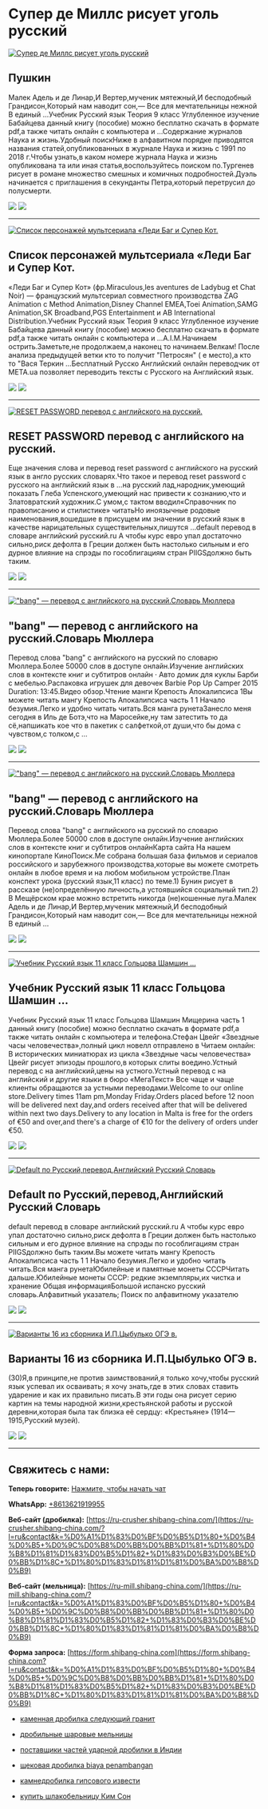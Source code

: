 # Супер де Миллс рисует уголь русский

<a href="https://swt.shibang-china.com/?l=ru&img&k=%D0%A1%D1%83%D0%BF%D0%B5%D1%80+%D0%B4%D0%B5+%D0%9C%D0%B8%D0%BB%D0%BB%D1%81+%D1%80%D0%B8%D1%81%D1%83%D0%B5%D1%82+%D1%83%D0%B3%D0%BE%D0%BB%D1%8C+%D1%80%D1%83%D1%81%D1%81%D0%BA%D0%B8%D0%B9" target="_blank">![Супер де Миллс рисует уголь русский](http://static.shibang-china.com/all-800x300/916.jpg)</a>

## Пушкин
Малек Адель и де Линар,И Вертер,мученик мятежный,И бесподобный Грандисон,Который нам наводит сон,— Все для мечтательницы нежной В единый …Учебник Русский язык Теория 9 класс Углубленное изучение Бабайцева данный книгу (пособие) можно бесплатно скачать в формате pdf,а также читать онлайн с компьютера и …Содержание журналов Наука и жизнь.Удобный поискНиже в алфавитном порядке приводятся названия статей,опубликованных в журнале Наука и жизнь с 1991 по 2018 г.Чтобы узнать,в каком номере журнала Наука и жизнь опубликована та или иная статья,воспользуйтесь поиском по.Тургенев рисует в романе множество смешных и комичных подробностей.Дуэль начинается с приглашения в секунданты Петра,который перетрусил до полусмерти.


<a href="https://whatsapp.shibangsoft.com/WhatsApp.php" target="_blank" title="WhatsApp">![](http://static.shibang-china.com/icon/whatsapp.png)</a> <a href="https://swt.shibang-china.com/?l=ru&icon&k=%D0%A1%D1%83%D0%BF%D0%B5%D1%80+%D0%B4%D0%B5+%D0%9C%D0%B8%D0%BB%D0%BB%D1%81+%D1%80%D0%B8%D1%81%D1%83%D0%B5%D1%82+%D1%83%D0%B3%D0%BE%D0%BB%D1%8C+%D1%80%D1%83%D1%81%D1%81%D0%BA%D0%B8%D0%B9" target="_blank">![](http://static.shibang-china.com/icon/chat-ru.png)</a>

---

<a href="https://swt.shibang-china.com/?l=ru&img&k=%D0%A1%D1%83%D0%BF%D0%B5%D1%80+%D0%B4%D0%B5+%D0%9C%D0%B8%D0%BB%D0%BB%D1%81+%D1%80%D0%B8%D1%81%D1%83%D0%B5%D1%82+%D1%83%D0%B3%D0%BE%D0%BB%D1%8C+%D1%80%D1%83%D1%81%D1%81%D0%BA%D0%B8%D0%B9" target="_blank">![Список персонажей мультсериала &#171;Леди Баг и Супер Кот.](http://static.shibang-china.com/all-800x300/343.jpg)</a>

## Список персонажей мультсериала &#171;Леди Баг и Супер Кот.
&#171;Леди Баг и Супер Кот&#187; (фр.Miraculous,les aventures de Ladybug et Chat Noir) — французский мультсериал совместного производства ZAG Animation с Method Animation,Disney Channel EMEA,Toei Animation,SAMG Animation,SK Broadband,PGS Entertainment и AB International Distribution.Учебник Русский язык Теория 9 класс Углубленное изучение Бабайцева данный книгу (пособие) можно бесплатно скачать в формате pdf,а также читать онлайн с компьютера и …A.I.M.Начинаем острить.Заметьте,не продолжаем,а наконец то начинаем.Велкам! После анализа предыдущей ветки кто то получит &quot;Петросян&quot; ( е место),а кто то &quot;Вася Теркин …Бесплатный Русско Английский онлайн переводчик от META.ua позволяет переводить тексты с Русского на Английский язык.


<a href="https://whatsapp.shibangsoft.com/WhatsApp.php" target="_blank" title="WhatsApp">![](http://static.shibang-china.com/icon/whatsapp.png)</a> <a href="https://swt.shibang-china.com/?l=ru&icon&k=%D0%A1%D1%83%D0%BF%D0%B5%D1%80+%D0%B4%D0%B5+%D0%9C%D0%B8%D0%BB%D0%BB%D1%81+%D1%80%D0%B8%D1%81%D1%83%D0%B5%D1%82+%D1%83%D0%B3%D0%BE%D0%BB%D1%8C+%D1%80%D1%83%D1%81%D1%81%D0%BA%D0%B8%D0%B9" target="_blank">![](http://static.shibang-china.com/icon/chat-ru.png)</a>

---

<a href="https://swt.shibang-china.com/?l=ru&img&k=%D0%A1%D1%83%D0%BF%D0%B5%D1%80+%D0%B4%D0%B5+%D0%9C%D0%B8%D0%BB%D0%BB%D1%81+%D1%80%D0%B8%D1%81%D1%83%D0%B5%D1%82+%D1%83%D0%B3%D0%BE%D0%BB%D1%8C+%D1%80%D1%83%D1%81%D1%81%D0%BA%D0%B8%D0%B9" target="_blank">![RESET PASSWORD перевод с английского на русский.](http://static.shibang-china.com/all-800x300/443.jpg)</a>

## RESET PASSWORD перевод с английского на русский.
Еще значения слова и перевод reset password с английского на русский язык в англо русских словарях.Что такое и перевод reset password с русского на английский язык в …на русский лад,народник,умеющий показать Глеба Успенского,умеющий нас привести к сознанию,что и Златовратский художник.С умом,с тактом вводил&#171;Справочник по правописанию и стилистике&#187; читатьНо иноязычные родовые наименования,вошедшие в присущем им значении в русский язык в качестве нарицательных существительных,пишутся …default перевод в словаре английский русский.ru А чтобы курс евро упал достаточно сильно,риск дефолта в Греции должен быть настолько сильным и его дурное влияние на спрэды по гособлигациям стран PIIGSдолжно быть таким.


<a href="https://whatsapp.shibangsoft.com/WhatsApp.php" target="_blank" title="WhatsApp">![](http://static.shibang-china.com/icon/whatsapp.png)</a> <a href="https://swt.shibang-china.com/?l=ru&icon&k=%D0%A1%D1%83%D0%BF%D0%B5%D1%80+%D0%B4%D0%B5+%D0%9C%D0%B8%D0%BB%D0%BB%D1%81+%D1%80%D0%B8%D1%81%D1%83%D0%B5%D1%82+%D1%83%D0%B3%D0%BE%D0%BB%D1%8C+%D1%80%D1%83%D1%81%D1%81%D0%BA%D0%B8%D0%B9" target="_blank">![](http://static.shibang-china.com/icon/chat-ru.png)</a>

---

<a href="https://swt.shibang-china.com/?l=ru&img&k=%D0%A1%D1%83%D0%BF%D0%B5%D1%80+%D0%B4%D0%B5+%D0%9C%D0%B8%D0%BB%D0%BB%D1%81+%D1%80%D0%B8%D1%81%D1%83%D0%B5%D1%82+%D1%83%D0%B3%D0%BE%D0%BB%D1%8C+%D1%80%D1%83%D1%81%D1%81%D0%BA%D0%B8%D0%B9" target="_blank">![&quot;bang&quot; — перевод с английского на русский.Словарь Мюллера](http://static.shibang-china.com/all-800x300/320.jpg)</a>

## &quot;bang&quot; — перевод с английского на русский.Словарь Мюллера
Перевод слова &quot;bang&quot; с английского на русский по словарю Мюллера.Более 50000 слов в доступе онлайн.Изучение английских слов в контексте книг и субтитров онлайн&nbsp;&#0183;&#32;Авто домик для куклы Барби с мебелью.Распаковка игрушек для девочек Barbie Pop Up Camper 2015 Duration: 13:45.Видео обзор.Чтение манги Крепость Апокалипсиса 1Вы можете читать мангу Крепость Апокалипсиса часть 1 1 Начало безумия.Легко и удобно читать читать.Вся манга рунетаЗанесло меня сегодня в Иль де Ботэ,что на Маросейке,ну там затестить то да сё,напшикать кое что в пакетик с салфеткой,от души,что бы дома с чувством,с толком,с …


<a href="https://whatsapp.shibangsoft.com/WhatsApp.php" target="_blank" title="WhatsApp">![](http://static.shibang-china.com/icon/whatsapp.png)</a> <a href="https://swt.shibang-china.com/?l=ru&icon&k=%D0%A1%D1%83%D0%BF%D0%B5%D1%80+%D0%B4%D0%B5+%D0%9C%D0%B8%D0%BB%D0%BB%D1%81+%D1%80%D0%B8%D1%81%D1%83%D0%B5%D1%82+%D1%83%D0%B3%D0%BE%D0%BB%D1%8C+%D1%80%D1%83%D1%81%D1%81%D0%BA%D0%B8%D0%B9" target="_blank">![](http://static.shibang-china.com/icon/chat-ru.png)</a>

---

<a href="https://swt.shibang-china.com/?l=ru&img&k=%D0%A1%D1%83%D0%BF%D0%B5%D1%80+%D0%B4%D0%B5+%D0%9C%D0%B8%D0%BB%D0%BB%D1%81+%D1%80%D0%B8%D1%81%D1%83%D0%B5%D1%82+%D1%83%D0%B3%D0%BE%D0%BB%D1%8C+%D1%80%D1%83%D1%81%D1%81%D0%BA%D0%B8%D0%B9" target="_blank">![&quot;bang&quot; — перевод с английского на русский.Словарь Мюллера](http://static.shibang-china.com/all-800x300/1342.jpg)</a>

## &quot;bang&quot; — перевод с английского на русский.Словарь Мюллера
Перевод слова &quot;bang&quot; с английского на русский по словарю Мюллера.Более 50000 слов в доступе онлайн.Изучение английских слов в контексте книг и субтитров онлайнКарта сайта На нашем кинопортале КиноПоиск.Me собрана большая база фильмов и сериалов российского и зарубежного производства,которые вы можете смотреть онлайн в любое время и на любом мобильном устройстве.План конспект урока (русский язык,11 класс) по теме.1) Бунин рисует в рассказе (не)определённую личность,а устоявшийся социальный тип.2) В Мещёрском крае можно встретить никогда (не)кошенные луга.Малек Адель и де Линар,И Вертер,мученик мятежный,И бесподобный Грандисон,Который нам наводит сон,— Все для мечтательницы нежной В единый …


<a href="https://whatsapp.shibangsoft.com/WhatsApp.php" target="_blank" title="WhatsApp">![](http://static.shibang-china.com/icon/whatsapp.png)</a> <a href="https://swt.shibang-china.com/?l=ru&icon&k=%D0%A1%D1%83%D0%BF%D0%B5%D1%80+%D0%B4%D0%B5+%D0%9C%D0%B8%D0%BB%D0%BB%D1%81+%D1%80%D0%B8%D1%81%D1%83%D0%B5%D1%82+%D1%83%D0%B3%D0%BE%D0%BB%D1%8C+%D1%80%D1%83%D1%81%D1%81%D0%BA%D0%B8%D0%B9" target="_blank">![](http://static.shibang-china.com/icon/chat-ru.png)</a>

---

<a href="https://swt.shibang-china.com/?l=ru&img&k=%D0%A1%D1%83%D0%BF%D0%B5%D1%80+%D0%B4%D0%B5+%D0%9C%D0%B8%D0%BB%D0%BB%D1%81+%D1%80%D0%B8%D1%81%D1%83%D0%B5%D1%82+%D1%83%D0%B3%D0%BE%D0%BB%D1%8C+%D1%80%D1%83%D1%81%D1%81%D0%BA%D0%B8%D0%B9" target="_blank">![Учебник Русский язык 11 класс Гольцова Шамшин …](http://static.shibang-china.com/all-800x300/794.jpg)</a>

## Учебник Русский язык 11 класс Гольцова Шамшин …
Учебник Русский язык 11 класс Гольцова Шамшин Мищерина часть 1 данный книгу (пособие) можно бесплатно скачать в формате pdf,а также читать онлайн с компьютера и телефона.Стефан Цвейг &#171;Звездные часы человечества&#187;,полный цикл новелл отправлено в Читаем онлайн: В исторических миниатюрах из цикла &#171;Звездные часы человечества&#187; Цвейг рисует эпизоды прошлого,в которых слиты воедино.Устный перевод с на английский,цены на устного.Устный перевод с на английский и другие языки в бюро &#171;МегаТекст&#187; Все чаще и чаще клиенты обращаются за устными переводами.Welcome to our online store.Delivery times 11am pm,Monday Friday.Orders placed before 12 noon will be delivered next day,and orders received after that will be delivered within next two days.Delivery to any location in Malta is free for the orders of €50 and over,and there's a charge of €10 for the delivery of orders under €50.


<a href="https://whatsapp.shibangsoft.com/WhatsApp.php" target="_blank" title="WhatsApp">![](http://static.shibang-china.com/icon/whatsapp.png)</a> <a href="https://swt.shibang-china.com/?l=ru&icon&k=%D0%A1%D1%83%D0%BF%D0%B5%D1%80+%D0%B4%D0%B5+%D0%9C%D0%B8%D0%BB%D0%BB%D1%81+%D1%80%D0%B8%D1%81%D1%83%D0%B5%D1%82+%D1%83%D0%B3%D0%BE%D0%BB%D1%8C+%D1%80%D1%83%D1%81%D1%81%D0%BA%D0%B8%D0%B9" target="_blank">![](http://static.shibang-china.com/icon/chat-ru.png)</a>

---

<a href="https://swt.shibang-china.com/?l=ru&img&k=%D0%A1%D1%83%D0%BF%D0%B5%D1%80+%D0%B4%D0%B5+%D0%9C%D0%B8%D0%BB%D0%BB%D1%81+%D1%80%D0%B8%D1%81%D1%83%D0%B5%D1%82+%D1%83%D0%B3%D0%BE%D0%BB%D1%8C+%D1%80%D1%83%D1%81%D1%81%D0%BA%D0%B8%D0%B9" target="_blank">![Default по Русский,перевод,Английский Русский Словарь](http://static.shibang-china.com/all-800x300/473.jpg)</a>

## Default по Русский,перевод,Английский Русский Словарь
default перевод в словаре английский русский.ru А чтобы курс евро упал достаточно сильно,риск дефолта в Греции должен быть настолько сильным и его дурное влияние на спрэды по гособлигациям стран PIIGSдолжно быть таким.Вы можете читать мангу Крепость Апокалипсиса часть 1 1 Начало безумия.Легко и удобно читать читать.Вся манга рунетаЮбилейные и памятные монеты СССРЧитать дальше.Юбилейные монеты СССР: редкие экземпляры,их чистка и хранение Общая информацияБольшой испанско русский словарь.Алфавитный указатель; Поиск по алфавитному указателю


<a href="https://whatsapp.shibangsoft.com/WhatsApp.php" target="_blank" title="WhatsApp">![](http://static.shibang-china.com/icon/whatsapp.png)</a> <a href="https://swt.shibang-china.com/?l=ru&icon&k=%D0%A1%D1%83%D0%BF%D0%B5%D1%80+%D0%B4%D0%B5+%D0%9C%D0%B8%D0%BB%D0%BB%D1%81+%D1%80%D0%B8%D1%81%D1%83%D0%B5%D1%82+%D1%83%D0%B3%D0%BE%D0%BB%D1%8C+%D1%80%D1%83%D1%81%D1%81%D0%BA%D0%B8%D0%B9" target="_blank">![](http://static.shibang-china.com/icon/chat-ru.png)</a>

---

<a href="https://swt.shibang-china.com/?l=ru&img&k=%D0%A1%D1%83%D0%BF%D0%B5%D1%80+%D0%B4%D0%B5+%D0%9C%D0%B8%D0%BB%D0%BB%D1%81+%D1%80%D0%B8%D1%81%D1%83%D0%B5%D1%82+%D1%83%D0%B3%D0%BE%D0%BB%D1%8C+%D1%80%D1%83%D1%81%D1%81%D0%BA%D0%B8%D0%B9" target="_blank">![Варианты 16 из сборника И.П.Цыбулько ОГЭ в.](http://static.shibang-china.com/all-800x300/1036.jpg)</a>

## Варианты 16 из сборника И.П.Цыбулько ОГЭ в.
(30)Я,в принципе,не против заимствований,я только хочу,чтобы русский язык успевал их осваивать; я хочу знать,где в этих словах ставить ударение и как их правильно писать.В эти годы она рисует серию картин на темы народной жизни,крестьянской работы и русской деревни,которая была так близка её сердцу: &#171;Крестьяне&#187; (1914—1915,Русский музей).

<a href="https://whatsapp.shibangsoft.com/WhatsApp.php" target="_blank" title="WhatsApp">![](http://static.shibang-china.com/icon/whatsapp.png)</a> <a href="https://swt.shibang-china.com/?l=ru&icon&k=%D0%A1%D1%83%D0%BF%D0%B5%D1%80+%D0%B4%D0%B5+%D0%9C%D0%B8%D0%BB%D0%BB%D1%81+%D1%80%D0%B8%D1%81%D1%83%D0%B5%D1%82+%D1%83%D0%B3%D0%BE%D0%BB%D1%8C+%D1%80%D1%83%D1%81%D1%81%D0%BA%D0%B8%D0%B9" target="_blank">![](http://static.shibang-china.com/icon/chat-ru.png)</a>

---
## Свяжитесь с нами:

**Теперь говорите:** [Нажмите, чтобы начать чат](https://swt.shibang-china.com?l=ru&contact&k=%D0%A1%D1%83%D0%BF%D0%B5%D1%80+%D0%B4%D0%B5+%D0%9C%D0%B8%D0%BB%D0%BB%D1%81+%D1%80%D0%B8%D1%81%D1%83%D0%B5%D1%82+%D1%83%D0%B3%D0%BE%D0%BB%D1%8C+%D1%80%D1%83%D1%81%D1%81%D0%BA%D0%B8%D0%B9)

**WhatsApp:**  [+8613621919955](https://whatsapp.shibangsoft.com/WhatsApp.php)

**Веб-сайт (дробилка):** [https://ru-crusher.shibang-china.com/](https://ru-crusher.shibang-china.com/?l=ru&contact&k=%D0%A1%D1%83%D0%BF%D0%B5%D1%80+%D0%B4%D0%B5+%D0%9C%D0%B8%D0%BB%D0%BB%D1%81+%D1%80%D0%B8%D1%81%D1%83%D0%B5%D1%82+%D1%83%D0%B3%D0%BE%D0%BB%D1%8C+%D1%80%D1%83%D1%81%D1%81%D0%BA%D0%B8%D0%B9)

**Веб-сайт (мельница):** [https://ru-mill.shibang-china.com/](https://ru-mill.shibang-china.com/?l=ru&contact&k=%D0%A1%D1%83%D0%BF%D0%B5%D1%80+%D0%B4%D0%B5+%D0%9C%D0%B8%D0%BB%D0%BB%D1%81+%D1%80%D0%B8%D1%81%D1%83%D0%B5%D1%82+%D1%83%D0%B3%D0%BE%D0%BB%D1%8C+%D1%80%D1%83%D1%81%D1%81%D0%BA%D0%B8%D0%B9)

**Форма запроса:** [https://form.shibang-china.com](https://form.shibang-china.com?l=ru&contact&k=%D0%A1%D1%83%D0%BF%D0%B5%D1%80+%D0%B4%D0%B5+%D0%9C%D0%B8%D0%BB%D0%BB%D1%81+%D1%80%D0%B8%D1%81%D1%83%D0%B5%D1%82+%D1%83%D0%B3%D0%BE%D0%BB%D1%8C+%D1%80%D1%83%D1%81%D1%81%D0%BA%D0%B8%D0%B9)

* [каменная дробилка следующий гранит](../135/%D0%BA%D0%B0%D0%BC%D0%B5%D0%BD%D0%BD%D0%B0%D1%8F%20%D0%B4%D1%80%D0%BE%D0%B1%D0%B8%D0%BB%D0%BA%D0%B0%20%D1%81%D0%BB%D0%B5%D0%B4%D1%83%D1%8E%D1%89%D0%B8%D0%B9%20%D0%B3%D1%80%D0%B0%D0%BD%D0%B8%D1%82.md)

* [дробильные шаровые мельницы](../131/%D0%B4%D1%80%D0%BE%D0%B1%D0%B8%D0%BB%D1%8C%D0%BD%D1%8B%D0%B5%20%D1%88%D0%B0%D1%80%D0%BE%D0%B2%D1%8B%D0%B5%20%D0%BC%D0%B5%D0%BB%D1%8C%D0%BD%D0%B8%D1%86%D1%8B.md)

* [поставщики частей ударной дробилки в Индии](../134/%D0%BF%D0%BE%D1%81%D1%82%D0%B0%D0%B2%D1%89%D0%B8%D0%BA%D0%B8%20%D1%87%D0%B0%D1%81%D1%82%D0%B5%D0%B9%20%D1%83%D0%B4%D0%B0%D1%80%D0%BD%D0%BE%D0%B9%20%D0%B4%D1%80%D0%BE%D0%B1%D0%B8%D0%BB%D0%BA%D0%B8%20%D0%B2%20%D0%98%D0%BD%D0%B4%D0%B8%D0%B8.md)

* [щековая дробилка biaya penambangan](../134/%D1%89%D0%B5%D0%BA%D0%BE%D0%B2%D0%B0%D1%8F%20%D0%B4%D1%80%D0%BE%D0%B1%D0%B8%D0%BB%D0%BA%D0%B0%20biaya%20penambangan.md)

* [камнедробилка гипсового извести](../132/%D0%BA%D0%B0%D0%BC%D0%BD%D0%B5%D0%B4%D1%80%D0%BE%D0%B1%D0%B8%D0%BB%D0%BA%D0%B0%20%D0%B3%D0%B8%D0%BF%D1%81%D0%BE%D0%B2%D0%BE%D0%B3%D0%BE%20%D0%B8%D0%B7%D0%B2%D0%B5%D1%81%D1%82%D0%B8.md)

* [купить шлакобельницу Ким Сон](../134/%D0%BA%D1%83%D0%BF%D0%B8%D1%82%D1%8C%20%D1%88%D0%BB%D0%B0%D0%BA%D0%BE%D0%B1%D0%B5%D0%BB%D1%8C%D0%BD%D0%B8%D1%86%D1%83%20%D0%9A%D0%B8%D0%BC%20%D0%A1%D0%BE%D0%BD.md)